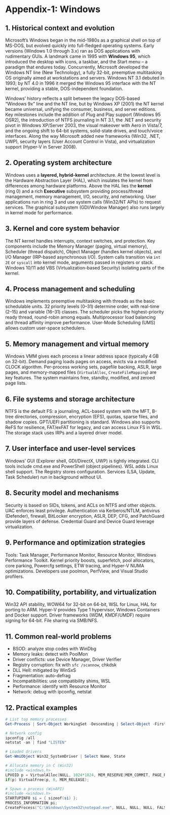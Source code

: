 # Appendix-1: Windows

## 1. Historical context and evolution
Microsoft’s Windows began in the mid-1980s as a graphical shell on top of MS-DOS, but evolved quickly into full-fledged operating systems. Early versions (Windows 1.0 through 3.x) ran as DOS applications with rudimentary GUIs. A landmark came in 1995 with **Windows 95**, which introduced the desktop with icons, a taskbar, and the Start menu – a paradigm that endures today. Concurrently, Microsoft developed the Windows NT line (New Technology), a fully 32-bit, preemptive multitasking OS originally aimed at workstations and servers. Windows NT 3.1 debuted in 1993; by NT 4.0 in 1996 it merged the Windows 95 interface with the NT kernel, providing a stable, DOS-independent foundation.

Windows’ history reflects a split between the legacy DOS-based “Windows 9x” line and the NT line, but by Windows XP (2001) the NT kernel became universal, unifying the consumer, business, and server editions. Key milestones include the addition of Plug and Play support (Windows 95 OSR2), the introduction of NTFS journaling in NT 3.1, the .NET and security pivot in Windows XP/Server 2003, the visual makeover with Aero in Vista/7, and the ongoing shift to 64-bit systems, solid-state drives, and touch/voice interfaces. Along the way Microsoft added new frameworks (Win32, .NET, UWP), security layers (User Account Control in Vista), and virtualization support (Hyper-V in Server 2008).

## 2. Operating system architecture
Windows uses a **layered, hybrid-kernel** architecture. At the lowest level is the Hardware Abstraction Layer (HAL), which insulates the kernel from differences among hardware platforms. Above the HAL lies the **kernel** (ring 0) and a rich **Executive** subsystem providing process/thread management, memory management, I/O, security, and networking. User applications run in ring 3 and use system calls (Win32/NT APIs) to request services. The graphical subsystem (GDI/Window Manager) also runs largely in kernel mode for performance.

## 3. Kernel and core system behavior
The NT kernel handles interrupts, context switches, and protection. Key components include the Memory Manager (paging, virtual memory), Scheduler (thread dispatch), Object Manager (handles kernel objects), and I/O Manager (IRP-based asynchronous I/O). System calls transition via `int 2E` or `syscall` into kernel mode, arguments passed in registers or stack. Windows 10/11 add VBS (Virtualization-based Security) isolating parts of the kernel.

## 4. Process management and scheduling
Windows implements preemptive multitasking with threads as the basic schedulable units. 32 priority levels (0–31) determine order, with real-time (2–15) and variable (16–31) classes. The scheduler picks the highest-priority ready thread, round-robin among equals. Multiprocessor load balancing and thread affinity improve performance. User-Mode Scheduling (UMS) allows custom user-space schedulers.

## 5. Memory management and virtual memory
Windows VMM gives each process a linear address space (typically 4 GB on 32-bit). Demand paging loads pages on access, evicts via a modified CLOCK algorithm. Per-process working sets, pagefile backing, ASLR, large pages, and memory-mapped files (`VirtualAlloc`, `CreateFileMapping`) are key features. The system maintains free, standby, modified, and zeroed page lists.

## 6. File systems and storage architecture
NTFS is the default FS: a journaling, ACL-based system with the MFT, B-tree directories, compression, encryption (EFS), quotas, sparse files, and shadow copies. GPT/UEFI partitioning is standard. Windows also supports ReFS for resilience, FAT/exFAT for legacy, and can access Linux FS in WSL. The storage stack uses IRPs and a layered driver model.

## 7. User interface and user-level services
Windows’ GUI (Explorer shell, GDI/DirectX, UWP) is tightly integrated. CLI tools include cmd.exe and PowerShell (object pipelines). WSL adds Linux shell support. The Registry stores configuration. Services (LSA, Update, Task Scheduler) run in background without UI.

## 8. Security model and mechanisms
Security is based on SIDs, tokens, and ACLs on NTFS and other objects. UAC enforces least privilege. Authentication via Kerberos/NTLM, antivirus (Defender), firewall, BitLocker encryption, ASLR, DEP, CFG, and PatchGuard provide layers of defense. Credential Guard and Device Guard leverage virtualization.

## 9. Performance and optimization strategies
Tools: Task Manager, Performance Monitor, Resource Monitor, Windows Performance Toolkit. Kernel priority boosts, superfetch, pool allocators, core parking, Powercfg settings, ETW tracing, and Hyper-V NUMA optimizations. Developers use poolmon, PerfView, and Visual Studio profilers.

## 10. Compatibility, portability, and virtualization
Win32 API stability, WOW64 for 32-bit on 64-bit, WSL for Linux, HAL for porting to ARM. Hyper-V provides Type 1 hypervisor, Windows Containers and Docker support. Driver frameworks (WDM, KMDF/UMDF) require signing for 64-bit. File sharing via SMB/NFS.

## 11. Common real-world problems
- BSOD: analyze stop codes with WinDbg  
- Memory leaks: detect with PoolMon  
- Driver conflicts: use Device Manager, Driver Verifier  
- Registry corruption: fix with `sfc /scannow`, chkdsk  
- DLL Hell: mitigated by WinSxS  
- Fragmentation: auto-defrag  
- Incompatibilities: use compatibility shims, WSL  
- Performance: identify with Resource Monitor  
- Network: debug with ipconfig, netstat  

## 12. Practical examples
```powershell
# List top memory processes
Get-Process | Sort-Object WorkingSet -Descending | Select-Object -First 10

# Network config
ipconfig /all
netstat -an | find "LISTEN"

# Loaded drivers
Get-WmiObject Win32_SystemDriver | Select Name, State

# Allocate memory in C (Win32)
#include <windows.h>
LPVOID p = VirtualAlloc(NULL, 1024*1024, MEM_RESERVE|MEM_COMMIT, PAGE_READWRITE);
if(p) VirtualFree(p, 0, MEM_RELEASE);

# Spawn a process (WinAPI)
#include <windows.h>
STARTUPINFO si = { sizeof(si) };
PROCESS_INFORMATION pi;
CreateProcess("C:\Windows\System32\notepad.exe", NULL, NULL, NULL, FALSE, 0, NULL, NULL, &si, &pi);
```

